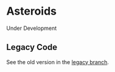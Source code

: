 # Asteroids

Under Development

## Legacy Code

See the old version in the [legacy branch](https://github.com/Torvec/asteroids/tree/legacy).